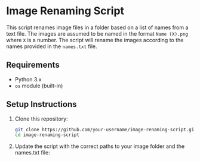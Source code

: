 # Image Renaming Script

This script renames image files in a folder based on a list of names from a text file. The images are assumed to be named in the format `Name (X).png` where `X` is a number. The script will rename the images according to the names provided in the `names.txt` file.

## Requirements

- Python 3.x
- `os` module (built-in)

## Setup Instructions

1. Clone this repository:

   ```bash
   git clone https://github.com/your-username/image-renaming-script.git
   cd image-renaming-script

2. Update the script with the correct paths to your image folder and the names.txt file:
